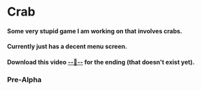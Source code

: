# Crab
#### Some very stupid game I am working on that involves crabs.
#### Currently just has a decent menu screen.
#### Download this video [--🦀--](https://drive.google.com/file/d/1ggZPY7mvHLrhGanrTvC-nfHuj9EHLJqs/view?usp=sharing) for the ending (that doesn't exist yet).
### Pre-Alpha

